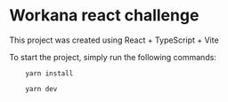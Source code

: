 # Workana react challenge

This project was created using React + TypeScript + Vite

To start the project, simply run the following commands:

```
    yarn install
```

```
    yarn dev
```
